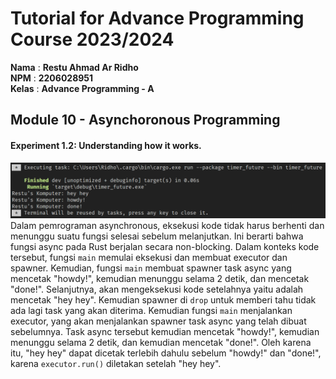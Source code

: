 # Tutorial for Advance Programming Course 2023/2024

**Nama** : **Restu Ahmad Ar Ridho** <br/>
**NPM** : **2206028951** <br/>
**Kelas** : **Advance Programming - A**

## Module 10 - Asynchoronous Programming

#### Experiment 1.2: Understanding how it works.
![](static\images\image.png)
Dalam pemrograman asynchronous, eksekusi kode tidak harus berhenti dan menunggu suatu fungsi selesai sebelum melanjutkan. Ini berarti bahwa fungsi async pada Rust berjalan secara non-blocking. Dalam konteks kode tersebut, fungsi `main` memulai eksekusi dan membuat executor dan spawner. Kemudian, fungsi `main` membuat spawner task async yang mencetak "howdy!", kemudian menunggu selama 2 detik, dan mencetak "done!". Selanjutnya, akan mengeksekusi kode setelahnya yaitu adalah mencetak "hey hey". Kemudian spawner di `drop` untuk memberi tahu tidak ada lagi task yang akan diterima. Kemudian fungsi `main` menjalankan executor, yang akan menjalankan spawner task async yang telah dibuat sebelumnya. Task async tersebut kemudian mencetak "howdy!", kemudian menunggu selama 2 detik, dan kemudian mencetak "done!". Oleh karena itu, "hey hey" dapat dicetak terlebih dahulu sebelum "howdy!" dan "done!", karena `executor.run()` diletakan setelah "hey hey".
